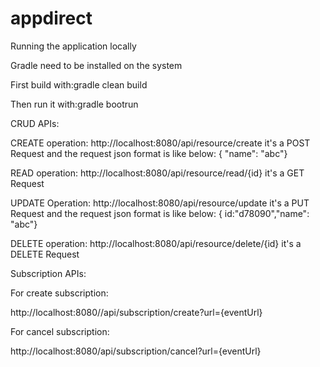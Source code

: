 # appdirect
Running the application locally

Gradle need to be installed on the system

First build with:gradle clean build

Then run it with:gradle bootrun

CRUD APIs:

CREATE operation: http://localhost:8080/api/resource/create
it's a POST Request and the request json format is like below: { "name": "abc"}

READ operation: http://localhost:8080/api/resource/read/{id}
it's a GET Request

UPDATE Operation: http://localhost:8080/api/resource/update
it's a PUT Request and the request json format is like below: { id:"d78090","name": "abc"}

DELETE operation: http://localhost:8080/api/resource/delete/{id}
it's a DELETE Request

Subscription APIs:

For create subscription:

 http://localhost:8080//api/subscription/create?url={eventUrl}

For cancel subscription:

 http://localhost:8080/api/subscription/cancel?url={eventUrl}
